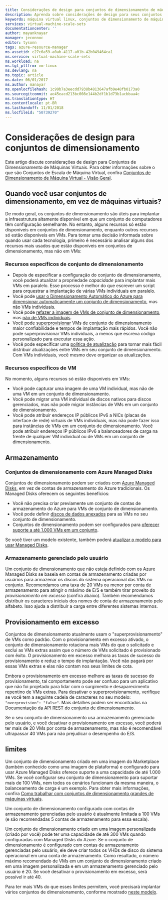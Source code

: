 ```yaml
---
title: Considerações de design para conjuntos de dimensionamento de máquinas virtuais do Azure | Microsoft Docs
description: Aprenda sobre considerações de design para seus conjuntos de dimensionamento de máquinas virtuais do Azure
keywords: máquina virtual linux, conjuntos de dimensionamento de máquina virtual
services: virtual-machine-scale-sets
documentationcenter: ''
author: mayanknayar
manager: jeconnoc
editor: tysonn
tags: azure-resource-manager
ms.assetid: c27c6a59-a0ab-4117-a01b-42b049464ca1
ms.service: virtual-machine-scale-sets
ms.workload: na
ms.tgt_pltfrm: vm-linux
ms.devlang: na
ms.topic: article
ms.date: 06/01/2017
ms.author: manayar
ms.openlocfilehash: 1c99b7a3eecdd7938b4813647afb9e48fb0173a0
ms.sourcegitcommit: ae45eacd213bc008e144b2df1b1d73b1acbbaa4c
ms.translationtype: HT
ms.contentlocale: pt-BR
ms.lasthandoff: 11/01/2018
ms.locfileid: "50739270"
---
```

# <a name="design-considerations-for-scale-sets"></a>Considerações de design para conjuntos de dimensionamento
Este artigo discute considerações de design para Conjuntos de Dimensionamento de Máquinas Virtuais. Para obter informações sobre o que são Conjuntos de Escala de Máquina Virtual, confira [Conjuntos de Dimensionamento de Máquina Virtual - Visão Geral](virtual-machine-scale-sets-overview.md).

## <a name="when-to-use-scale-sets-instead-of-virtual-machines"></a>Quando você usar conjuntos de dimensionamento, em vez de máquinas virtuais?
De modo geral, os conjuntos de dimensionamento são úteis para implantar a infraestrutura altamente disponível em que um conjunto de computadores têm configuração semelhante. No entanto, alguns recursos só estão disponíveis em conjuntos de dimensionamento, enquanto outros recursos só estão disponíveis em VMs. Para tomar uma decisão informada sobre quando usar cada tecnologia, primeiro é necessário analisar alguns dos recursos mais usados que estão disponíveis em conjuntos de dimensionamento, mas não em VMs:

### <a name="scale-set-specific-features"></a>Recursos específicos de conjunto de dimensionamento

- Depois de especificar a configuração do conjunto de dimensionamento, você poderá atualizar a propriedade *capacidade* para implantar mais VMs em paralelo. Esse processo é melhor do que escrever um script para orquestrar a implantação de várias VMs individuais em paralelo.
- Você pode [usar o Dimensionamento Automático do Azure para dimensionar automaticamente um conjunto de dimensionamento](./virtual-machine-scale-sets-autoscale-overview.md), mas não VMs individuais.
- Você pode [refazer a imagem de VMs de conjunto de dimensionamento](https://docs.microsoft.com/rest/api/compute/virtualmachinescalesets/reimage), mas [não de VMs individuais](https://docs.microsoft.com/rest/api/compute/virtualmachines).
- Você pode [superprovisionar](https://docs.microsoft.com/azure/virtual-machine-scale-sets/virtual-machine-scale-sets-design-overview#overprovisioning) VMs de conjunto de dimensionamento maior confiabilidade e tempos de implantação mais rápidos. Você não pode superprovisionar VMs individuais, a menos que escreva código personalizado para executar essa ação.
- Você pode especificar uma [política de atualização](./virtual-machine-scale-sets-upgrade-scale-set.md) para tornar mais fácil distribuir atualizações entre VMs em seu conjunto de dimensionamento. Com VMs individuais, você mesmo deve organizar as atualizações.

### <a name="vm-specific-features"></a>Recursos específicos de VM

No momento, alguns recursos só estão disponíveis em VMs:

- Você pode capturar uma imagem de uma VM individual, mas não de uma VM em um conjunto de dimensionamento.
- Você pode migrar uma VM individual de discos nativos para discos gerenciados, mas não pode migrar instâncias de VMs em um conjunto de dimensionamento.
- Você pode atribuir endereços IP públicos IPv6 a NICs (placas de interface de rede) virtuais de VMs individuais, mas não pode fazer isso para instâncias de VMs em um conjunto de dimensionamento. Você pode atribuir endereços IP públicos IPv6 a balanceadores de carga na frente de qualquer VM individual ou de VMs em um conjunto de dimensionamento.

## <a name="storage"></a>Armazenamento

### <a name="scale-sets-with-azure-managed-disks"></a>Conjuntos de dimensionamento com Azure Managed Disks
Conjuntos de dimensionamento podem ser criados com [Azure Managed Disks](../virtual-machines/windows/managed-disks-overview.md), em vez de contas de armazenamento do Azure tradicionais. Os Managed Disks oferecem os seguintes benefícios:
- Você não precisa criar previamente um conjunto de contas de armazenamento do Azure para VMs de conjunto de dimensionamento.
- Você pode definir [discos de dados anexados](virtual-machine-scale-sets-attached-disks.md) para as VMs no seu conjunto de dimensionamento.
- Conjuntos de dimensionamento podem ser configurados para [oferecer suporte a até 1.000 VMs em um conjunto](virtual-machine-scale-sets-placement-groups.md). 

Se você tiver um modelo existente, também poderá [atualizar o modelo para usar Managed Disks](virtual-machine-scale-sets-convert-template-to-md.md).

### <a name="user-managed-storage"></a>Armazenamento gerenciado pelo usuário
Um conjunto de dimensionamento que não esteja definido com os Azure Managed Disks se baseia em contas de armazenamento criadas por usuários para armazenar os discos do sistema operacional das VMs no conjunto. Recomendamos uma taxa de 20 VMs ou menor por conta de armazenamento para atingir o máximo de E/S e também tirar proveito do _provisionamento em excesso_ (confira abaixo). Também recomendamos distribuir os caracteres iniciais dos nomes de conta de armazenamento pelo alfabeto. Isso ajuda a distribuir a carga entre diferentes sistemas internos. 


## <a name="overprovisioning"></a>Provisionamento em excesso
Conjuntos de dimensionamento atualmente usam o "superprovisionamento" de VMs como padrão. Com o provisionamento em excesso ativado, o conjunto de dimensionamento rotaciona mais VMs do que o solicitado e exclui as VMs extras assim que o número de VMs solicitado é provisionado com êxito. O provisionamento em excesso melhora as taxas de sucesso do provisionamento e reduz o tempo de implantação. Você não pagará por essas VMs extras e elas não contam nos seus limites de cota.

Embora o provisionamento em excesso melhore as taxas de sucesso do provisionamento, tal comportamento pode ser confuso para um aplicativo que não foi projetado para lidar com o surgimento e desaparecimento repentino de VMs extras. Para desativar o superprovisionamento, verifique se você tem a seguinte cadeia de caracteres no seu modelo: `"overprovision": "false"`. Mais detalhes podem ser encontrados na [Documentação da API REST do conjunto de dimensionamento](/rest/api/virtualmachinescalesets/create-or-update-a-set).

Se o seu conjunto de dimensionamento usa armazenamento gerenciado pelo usuário, e você desativar o provisionamento em excesso, você poderá ter mais de 20 VMs por conta de armazenamento, mas não é recomendável ultrapassar 40 VMs para não prejudicar o desempenho do E/S. 

## <a name="limits"></a>limites
Um conjunto de dimensionamento criado em uma imagem do Marketplace (também conhecido como uma imagem de plataforma) e configurado para usar Azure Managed Disks oferece suporte a uma capacidade de até 1.000 VMs. Se você configurar seu conjunto de dimensionamento para suportar mais de 100 VMs, nem todos os cenários funcionam da mesma maneira, o balanceamento de carga é um exemplo. Para obter mais informações, confira [Como trabalhar com conjuntos de dimensionamento grandes de máquinas virtuais](virtual-machine-scale-sets-placement-groups.md). 

Um conjunto de dimensionamento configurado com contas de armazenamento gerenciadas pelo usuário é atualmente limitada a 100 VMs (e são recomendadas 5 contas de armazenamento para essa escala).

Um conjunto de dimensionamento criado em uma imagem personalizada (criado por você) pode ter uma capacidade de até 300 VMs quando configuradas com Managed Disks do Azure. Se o conjunto de dimensionamento é configurado com contas de armazenamento gerenciadas pelo usuário, ele deve criar todos os VHDs de disco do sistema operacional em uma conta de armazenamento. Como resultado, o número máximo recomendado de VMs em um conjunto de dimensionamento criado em uma imagem personalizada e em um armazenamento gerenciado pelo usuário é 20. Se você desativar o provisionamento em excesso, será possível ir até 40.

Para ter mais VMs do que esses limites permitem, você precisará implantar vários conjuntos de dimensionamento, conforme mostrado [neste modelo](https://github.com/Azure/azure-quickstart-templates/tree/master/301-custom-images-at-scale).

